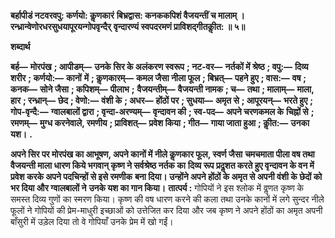 **बर्हापीडं नटवरवपु: कर्णयो: कॢणकारं** **बिभ्रद्वास: कनककपिशं वैजयन्तीं च मालाम् ।** **रन्ध्रान्वेणोरधरसुधयापूरयन्गोपवृन्दैर्** **वृन्दारण्यं स्वपदरमणं प्राविशद्गीतकीॢत: ॥ ५॥** 

**शब्दार्थ** 

**बर्ह—** **मोरपंख** **; आपीडम्—** **उनके सिर के अलंकरण स्वरूप** **; नट-वर—** **नर्तकों में श्रेष्ठ** **; वपु:—** **दिव्य शरीर** **; कर्णयो:—** **कानों** **में** **; कॢणकारम्—** **कमल जैसा नीला फूल** **; बिभ्रत्—** **पहने हुए** **; वास:—** **वष** **; कनक—** **सोने जैसा** **; कपिशम्—** **पीलाभ** **;** **वैजयन्तीम्—** **वैजयन्ती नामक** **; च—** **तथा** **; मालाम्—** **माला, हार** **; रन्ध्रान्—** **छेद** **; वेणो:—** **वंशी के** **; अधर—** **होंठों पर** **; सुधया—** **अमृत से** **; आपूरयन्—** **भरते हुए** **; गोप-वृन्दै:—** **ग्वालबालों द्वारा** **; वृन्दा-अरण्यम्—** **वृन्दावन की** **; स्व-पद—** **अपने चरणकमल के** **चिह्नों से** **; रमणम्—** **मुग्ध करनेवाले, रमणीय** **; प्राविशत्—** **प्रवेश किया** **; गीत—** **गाया जाता हुआ** **; कीॢत:—** **उनका यश।** **.** 

**अपने सिर पर मोरपंख का आभूषण, अपने कानों में नीले कॢणकार फूल, स्वर्ण जैसा** **चमचमाता पीला वष तथा वैजयन्ती माला धारण किये भगवान् कृष्ण ने सर्वश्रेष्ठ नर्तक का** **दिव्य रूप प्रदॢशत करते हुए वृन्दावन के वन में प्रवेश करके अपने पदचिन्हों से इसे रमणीक** **बना दिया। उन्होंने अपने होंठों के अमृत से अपनी वंशी के छेदों को भर दिया और ग्वालबालों ने** **उनके यश का गान किया।** **तात्पर्य :** गोपियों ने इस श्लोक में वॢणत कृष्ण के समस्त दिव्य गुणों का स्मरण किया। कृष्ण की वष धारण करने की कला तथा उनके कानों में लगे सुन्दर नीले फूलों ने गोपियों की प्रेम-माधुरी इच्छाओं को उत्तेजित कर दिया और जब कृष्ण ने अपने होंठों का अमृत अपनी बाँसुरी में उड़ेल दिया तो वे गोपियाँ उनके प्रेम में खो गईं।  